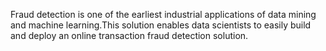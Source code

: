 Fraud detection is one of the earliest industrial applications of data mining and machine learning.This solution enables data scientists to easily build and deploy an online transaction fraud detection solution. 

